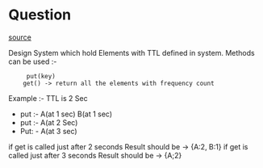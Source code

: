 # Question
[source](https://leetcode.com/discuss/interview-question/object-oriented-design/3489444/Machine-Coding-or-Design-System-which-hold-Elements-with-TTL-defined-in-system-or-Quince-or-Round-1)

Design System which hold Elements with TTL defined in system.
Methods can be used :-
```
     put(key)
    get() -> return all the elements with frequency count
```
   

Example :- TTL is 2 Sec
- put :- A(at 1 sec) B(at 1 sec)
- put :- A(at 2 Sec)
- Put: - A(at 3 sec)

if get is called just after 2 seconds Result should be -> {A:2, B:1}
if get is called just after 3 seconds Result should be -> {A;2}